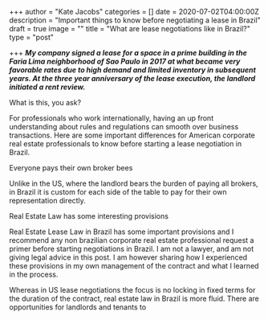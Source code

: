 +++
author = "Kate Jacobs"
categories = []
date = 2020-07-02T04:00:00Z
description = "Important things to know before negotiating a lease in Brazil"
draft = true
image = ""
title = "What are lease negotiations like in Brazil?"
type = "post"

+++
**_My company signed a lease for a space in a prime building in the Faria Lima neighborhood of Sao Paulo in 2017 at what became very favorable rates due to high demand and limited inventory in subsequent years.  At the three year anniversary of the lease execution, the landlord initiated a rent review._**  

What is this, you ask? 

For professionals who work internationally, having an up front understanding about rules and regulations can smooth over business transactions.  Here are some important differences for American corporate real estate professionals to know before starting a lease negotiation in Brazil.

Everyone pays their own broker bees

Unlike in the US, where the landlord bears the burden of paying all brokers, in Brazil it is custom for each side of the table to pay for their own representation directly.

Real Estate Law has some interesting provisions

Real Estate Lease Law in Brazil has some important provisions and I recommend any non brazilian corporate real estate professional request a primer before starting negotiations in Brazil.  I am not a lawyer, and am not giving legal advice in this post.  I am however sharing how I experienced these provisions in my own management of the contract and what I learned in the process.

Whereas in US lease negotiations the focus is no locking in fixed terms for the duration of the contract, real estate law in Brazil is more fluid.  There are opportunities for landlords and tenants to 